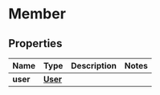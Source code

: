 

# Member


## Properties

| Name | Type | Description | Notes |
|------------ | ------------- | ------------- | -------------|
|**user** | [**User**](User.md) |  |  |



